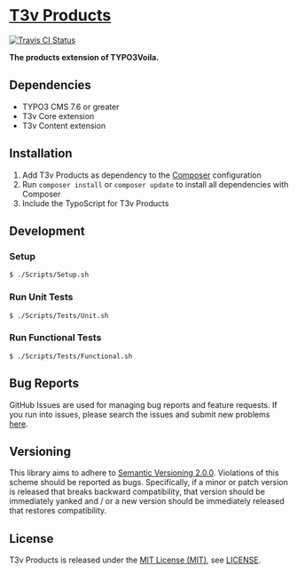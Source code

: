 [T3v Products]
==============

[![Travis CI Status][Travis CI Status]][Travis CI]

**The products extension of TYPO3Voila.**

Dependencies
------------

* TYPO3 CMS 7.6 or greater
* T3v Core extension
* T3v Content extension

Installation
------------

1. Add T3v Products as dependency to the [Composer] configuration
2. Run `composer install` or `composer update` to install all dependencies with Composer
3. Include the TypoScript for T3v Products

Development
-----------

### Setup

```
$ ./Scripts/Setup.sh
```

### Run Unit Tests

```
$ ./Scripts/Tests/Unit.sh
```

### Run Functional Tests

```
$ ./Scripts/Tests/Functional.sh
```

Bug Reports
-----------

GitHub Issues are used for managing bug reports and feature requests. If you run into issues, please search the issues
and submit new problems [here].

Versioning
----------

This library aims to adhere to [Semantic Versioning 2.0.0]. Violations of this scheme should be reported as bugs.
Specifically, if a minor or patch version is released that breaks backward compatibility, that version should be
immediately yanked and / or a new version should be immediately released that restores compatibility.

License
-------

T3v Products is released under the [MIT License (MIT)], see [LICENSE].

[Acceptance testing TYPO3]: https://wiki.typo3.org/Acceptance_testing "Acceptance testing TYPO3"
[Automated testing TYPO3]: https://wiki.typo3.org/Automated_testing "Automated testing TYPO3"
[Composer]: https://getcomposer.org "Dependency Manager for PHP"
[Functional testing TYPO3]: https://wiki.typo3.org/Functional_testing "Functional testing TYPO3"
[here]: https://github.com/t3v/t3v_products/issues "GitHub Issue Tracker"
[LICENSE]: https://raw.githubusercontent.com/t3v/t3v_products/master/LICENSE "License"
[MIT License (MIT)]: http://opensource.org/licenses/MIT "The MIT License (MIT)"
[Semantic Versioning 2.0.0]: http://semver.org "Semantic Versioning 2.0.0"
[T3v Products]: https://t3v.github.io/t3v_products/ "The products extension of TYPO3Voila."
[Travis CI Status]: https://img.shields.io/travis/t3v/t3v_products.svg?style=flat "Travis CI Status"
[Travis CI]: https://travis-ci.org/t3v/t3v_products "T3v Products at Travis CI"
[TYPO3voila]: https://github.com/t3v "“UH LÁLÁ, TYPO3!”"
[Unit Testing TYPO3]: https://wiki.typo3.org/Unit_Testing_TYPO3 "Unit testing TYPO3"